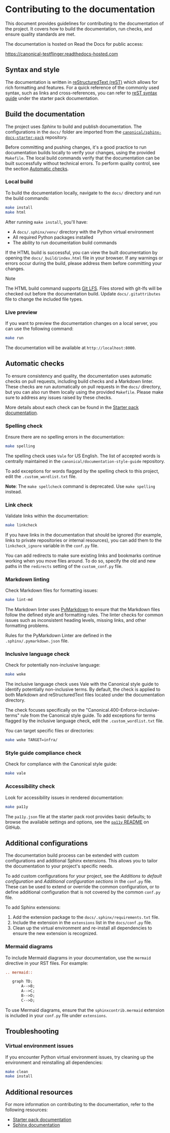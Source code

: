 # Contributing to the documentation

This document provides guidelines for contributing to the documentation of the project. It covers how to build the documentation, run checks, and ensure quality standards are met.

The documentation is hosted on Read the Docs for public access:

https://canonical-testflinger.readthedocs-hosted.com

## Syntax and style

The documentation is written in [reStructuredText (reST)][rst] which allows for rich formatting and features. For a quick reference of the commonly used syntax, such as links and cross-references, you can refer to [reST syntax guide][rst-syntax-guide] under the starter pack documentation.

## Build the documentation

The project uses _Sphinx_ to build and publish documentation. The configurations in the `docs/` folder are imported from the [`canonical/sphinx-docs-starter-pack`][starter-pack-repo] repository.

Before committing and pushing changes, it's a good practice to run documentation builds locally to verify your changes, using the provided `Makefile`. The local build commands verify that the documentation can be built successfully without technical errors. To perform quality control, see the section [Automatic checks](#automatic-checks).


### Local build

To build the documentation locally, navigate to the `docs/` directory and run the build commands:

```bash
make install
make html
```

After running `make install`, you'll have:

- A `docs/.sphinx/venv/` directory with the Python virtual environment
- All required Python packages installed
- The ability to run documentation build commands

If the HTML build is successful, you can view the built documentation by opening the `docs/_build/index.html` file in your browser. If any warnings or errors occur during the build, please address them before committing your changes.

> [!NOTE]  
> The HTML build command supports [Git LFS][git-lfs]. Files stored with git-lfs will be checked out before the documentation build. Update `docs/.gitattributes` file to change the included file types.

### Live preview

If you want to preview the documentation changes on a local server, you can use the following command:

```bash
make run
```

The documentation will be available at `http://localhost:8000`.

## Automatic checks

To ensure consistency and quality, the documentation uses automatic checks on pull requests, including build checks and a Markdown linter. These checks are run automatically on pull requests in the `docs/` directory, but you can also run them locally using the provided `Makefile`. Please make sure to address any issues raised by these checks.

More details about each check can be found in the [Starter pack documentation](https://canonical-starter-pack.readthedocs-hosted.com/latest/reference/automatic_checks/).

### Spelling check

Ensure there are no spelling errors in the documentation:

```bash
make spelling
```

The spelling check uses `Vale` for US English. The list of accepted words is centrally maintained in the `canonical/documentation-style-guide` repository.

To add exceptions for words flagged by the spelling check to this project, edit the `.custom_wordlist.txt` file.

**Note**: The `make spellcheck` command is deprecated. Use `make spelling` instead.

### Link check

Validate links within the documentation:

```bash
make linkcheck
```

If you have links in the documentation that should be ignored (for example, links to private repositories or internal resources), you can add them to the `linkcheck_ignore` variable in the `conf.py` file.

You can add redirects to make sure existing links and bookmarks continue working when you move files around. To do so, specify the old and new paths in the `redirects` setting of the `custom_conf.py` file.

### Markdown linting

Check Markdown files for formatting issues:

```bash
make lint-md
```

The Markdown linter uses [PyMarkdown][pymarkdown] to ensure that the Markdown files follow the defined style and formatting rules. The linter checks for common issues such as inconsistent heading levels, missing links, and other formatting problems.

Rules for the PyMarkdown Linter are defined in the `.sphinx/.pymarkdown.json` file.

### Inclusive language check

Check for potentially non-inclusive language:

```bash
make woke
```

The inclusive language check uses Vale with the Canonical style guide to identify potentially non-inclusive terms. By default, the check is applied to both Markdown and reStructuredText files located under the documentation directory.

The check focuses specifically on the "Canonical.400-Enforce-inclusive-terms" rule from the Canonical style guide. To add exceptions for terms flagged by the inclusive language check, edit the `.custom_wordlist.txt` file.

You can target specific files or directories:

```bash
make woke TARGET=infra/
```

### Style guide compliance check

Check for compliance with the Canonical style guide:

```bash
make vale
```

### Accessibility check

Look for accessibility issues in rendered documentation:

```bash
make pa11y
```

The `pa11y.json` file at the starter pack root provides basic defaults; to browse the available settings and options, see the [`pa11y` README][pa11y] on GitHub.

## Additional configurations

The documentation build process can be extended with custom configurations and additional Sphinx extensions. This allows you to tailor the documentation to your project's specific needs.

To add custom configurations for your project, see the *Additions to default configuration* and *Additional configuration sections* in the `conf.py` file. These can be used to extend or override the common configuration, or to define additional configuration that is not covered by the common `conf.py` file.

To add Sphinx extensions:

1. Add the extension package to the `docs/.sphinx/requirements.txt` file.
2. Include the extension in the `extensions` list in the `docs/conf.py` file.
3. Clean up the virtual environment and re-install all dependencies to ensure the new extension is recognized.

### Mermaid diagrams

To include Mermaid diagrams in your documentation, use the `mermaid` directive in your RST files. For example:

````rst
.. mermaid::

   graph TD;
       A-->B;
       A-->C;
       B-->D;
       C-->D;

````

To use Mermaid diagrams, ensure that the `sphinxcontrib.mermaid` extension is included in your `conf.py` file under `extensions`.

## Troubleshooting

### Virtual environment issues

If you encounter Python virtual environment issues, try cleaning up the environment and reinstalling all dependencies:

```bash
make clean
make install
```

## Additional resources

For more information on contributing to the documentation, refer to the following resources:

- [Starter pack documentation](https://canonical-starter-pack.readthedocs-hosted.com/latest/)
- [Sphinx documentation](https://www.sphinx-doc.org/en/master/)

[rst]: https://www.sphinx-doc.org/en/master/usage/restructuredtext/index.html
[rst-syntax-guide]: https://canonical-starter-pack.readthedocs-hosted.com/latest/reference/rst-syntax-reference/
[starter-pack-repo]: https://github.com/canonical/sphinx-docs-starter-pack
[git-lfs]: https://github.com/git-lfs/git-lfs/
[pymarkdown]: https://pymarkdown.readthedocs.io/en/latest/
[pa11y]: https://github.com/pa11y/pa11y#command-line-configuration